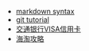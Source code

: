 
- [markdown syntax](http://daringfireball.net/projects/markdown/syntax)
- [git tutorial](https://www.atlassian.com/git/)
- [交通银行VISA信用卡](https://creditcardapp.bankcomm.com/applynew/front/apply/new/identity.html "申请链接")
- [海淘攻略](http://blog.sina.com.cn/s/blog_8246292601014id5.html "详细教程")
